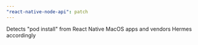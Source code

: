 ```yaml
---
"react-native-node-api": patch
---
```


Detects "pod install" from React Native MacOS apps and vendors Hermes accordingly
